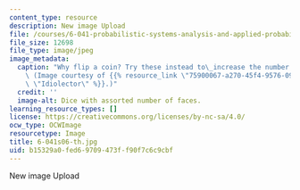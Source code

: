 ```yaml
---
content_type: resource
description: New image Upload
file: /courses/6-041-probabilistic-systems-analysis-and-applied-probability-spring-2006/b15329a0fed69709473ff90f7c6c9cbf_6-041s06-th.jpg
file_size: 12698
file_type: image/jpeg
image_metadata:
  caption: "Why flip a coin? Try these instead to\_increase the number of outcomes.\
    \ (Image courtesy of {{% resource_link \"75900067-a270-45f4-9576-093eeaa9e5ab\"\
    \ \"Idiolector\" %}}.)"
  credit: ''
  image-alt: Dice with assorted number of faces.
learning_resource_types: []
license: https://creativecommons.org/licenses/by-nc-sa/4.0/
ocw_type: OCWImage
resourcetype: Image
title: 6-041s06-th.jpg
uid: b15329a0-fed6-9709-473f-f90f7c6c9cbf
---
```

New image Upload